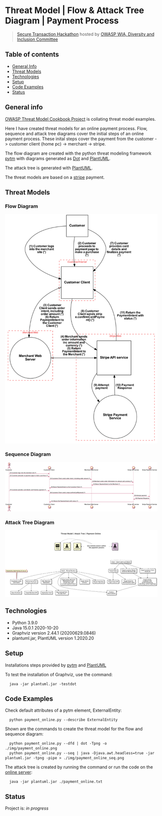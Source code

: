 # Threat Model | Flow & Attack Tree Diagram | Payment Process
> [Secure Transaction Hackathon](https://www.meetup.com/womeninappsec/events/274279132/) hosted by [OWASP WIA, Diversity and Inclusion Committee](https://owasp.org/www-committee-wia/)


## Table of contents
* [General Info](#general-info)
* [Threat Models](#threat-models)
* [Technologies](#technologies)
* [Setup](#setup)
* [Code Examples](#code-examples)
* [Status](#status)

## General info
[OWASP Threat Model Cookbook Project](https://github.com/OWASP/threat-model-cookbook#readme) is collating threat model examples.  

Here I have created threat models for an online payment process.  Flow, sequence and attack tree diagrams cover the initial steps of an online payment process.  These inital steps cover the payment from the customer -> customer client (home pc) -> merchant -> stripe.

The flow diagram are created with the python threat modeling framework [pytm](https://github.com/izar/pytm/) with diagrams generated as [Dot](https://graphviz.gitlab.io/) and [PlantUML](https://plantuml.com/).

The attack tree is generated with [PlantUML](https://plantuml.com/).

The threat models are based on a [stripe](https://stripe.com/docs/payments/cards/overview) payment.  

## Threat Models

### Flow Diagram

  ![Payment Flow Diagram](./Flow%20Diagram/payment/img/payment_online.png)

### Sequence Diagram

  ![Payment Seq Diagram](./Flow%20Diagram/payment/img/payment_online_seq.png)

### Attack Tree Diagram

  ![Payment Attack Tree Diagram](./Attack%20Tree/payment/payment_online.png)

## Technologies
* Python 3.9.0
* Java 15.0.1 2020-10-20
* Graphviz version 2.44.1 (20200629.0846)
* plantuml.jar, PlantUML version 1.2020.20

## Setup
Installations steps provided by [pytm](https://github.com/izar/pytm/) and [PlantUML](https://plantuml.com/starting)

To test the installation of Graphviz, use the command:

  ```
    java -jar plantuml.jar -testdot
  ```

## Code Examples

Check default attributes of a pytm element, ExternalEntity:
  ```
    python payment_online.py --describe ExternalEntity
  ```
Shown are the commands to create the threat model for the flow and sequence diagram:

  ```
    python payment_online.py --dfd | dot -Tpng -o ./img/payment_online.png
    python payment_online.py --seq | java -Djava.awt.headless=true -jar plantuml.jar -tpng -pipe > ./img/payment_online_seq.png
  ```
The attack tree is created by running the command or run the code on the [online server](http://www.plantuml.com/plantuml):

```
  java -jar plantuml.jar ./payment_online.txt
```

## Status
Project is: _in progress_